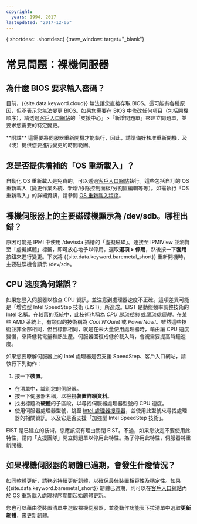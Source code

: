 ```yaml
---
copyright:
  years: 1994, 2017
lastupdated: "2017-12-05"
---
```


{:shortdesc: .shortdesc}
{:new_window: target="_blank"}

# 常見問題：裸機伺服器

## 為什麼 BIOS 要求輸入密碼？

目前，{{site.data.keyword.cloud}} 無法讓您直接存取 BIOS。這可能有各種原因，但不表示您無法變更 BIOS。如果您需要在 BIOS 中修改任何項目（包括開機順序），請透過[客戶入口網站](control.softlayer.com)的「支援中心」>「新增問題單」來建立問題單，並要求您需要的特定變更。

\*\*附註\*\* 這需要將伺服器重新開機才能執行，因此，請準備好核准重新開機，及（或）提供您要進行變更的時間範圍。

## 您是否提供增補的「OS 重新載入」？

自動化 OS 重新載入是免費的，可以透過[客戶入口網站](control.softlayer.com)執行。這些包括自訂的 OS 重新載入（變更作業系統、新增/移除控制面板/分割區編輯等等）。如需執行「OS 重新載入」的詳細資訊，請參閱 [OS 重新載入程序](../vsi/vsi_perform_os_reload.html)。


## 裸機伺服器上的主要磁碟機顯示為 /dev/sdb。哪裡出錯？

原因可能是 IPMI 中使用 /dev/sda 插槽的「虛擬磁碟」。連接至 IPMIView 並瀏覽至「虛擬媒體」標籤，即可放心地予以停用。選取**選項 > 停用**，然後按一下**套用**按鈕來進行變更。下次將 {{site.data.keyword.baremetal_short}} 重新開機時，主要磁碟機會顯示 /dev/sda。


## CPU 速度為何錯誤？

如果您登入伺服器以檢查 CPU 資訊，並注意到處理器速度不正確。這項差異可能是「增強型 Intel SpeedStep 技術 (EIST)」所造成。EIST 是動態頻率調整技術的 Intel 名稱。在較舊的系統中，此技術也稱為 *CPU 節流控制* 或*匯流排迴轉*。在某些 AMD 系統上，有類似的技術稱為 *Cool'N'Quiet* 或 *PowerNow!*。雖然這些技術並非全部相同，但目標都相同，就是在未大量使用處理器時，藉由讓 CPU 速度變慢，來降低耗電量和熱生產。伺服器回復成低於載入時，會視需要提高時鐘速度。

如果您要瞭解伺服器上的 Intel 處理器是否支援 SpeedStep、客戶入口網站，請執行下列動作： 
1. 按一下**裝置**。
* 在清單中，識別您的伺服器。
* 按一下伺服器名稱，以檢視**裝置詳細資料**。
* 找出標題為**硬體**的子區段，以尋找伺服器處理器型號的 CPU 速度。
* 使用伺服器處理器型號，跳至 [Intel 處理器搜尋器](http://processorfinder.intel.com/)，並使用此型號來尋找處理器的相關資訊，以及它是否支援「加強型 Intel SpeedStep 技術」。

EIST 是已建立的技術。您應該沒有理由關閉 EIST。不過，如果您決定不要使用此特性，請向「支援團隊」開立問題單以停用此特性。為了停用此特性，伺服器將重新開機。


## 如果裸機伺服器的韌體已過期，會發生什麼情況？

如同軟體更新，請務必持續更新韌體，以確保最佳裝置相容性及穩定性。如果 {{site.data.keyword.baremetal_short}} 韌體已過期，則可以在[客戶入口網站](https://control.softlayer.com)內於 [OS 重新載入](../infrastructure/software/vsi_reload_os.html)處理程序期間起始韌體更新。

您也可以藉由從裝置清單中選取裸機伺服器，並從動作功能表下拉清單中選取**更新韌體**，來更新韌體。
